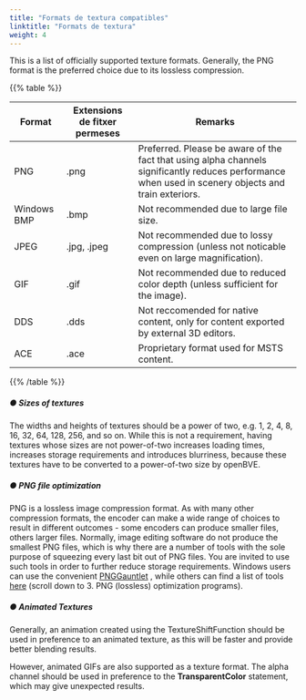```yaml
---
title: "Formats de textura compatibles"
linktitle: "Formats de textura"
weight: 4
---
```


This is a list of officially supported texture formats. Generally, the PNG format is the preferred choice due to its lossless compression.

{{% table %}}

| Format      | Extensions de fitxer permeses | Remarks                                                      |
| ----------- | ----------------------- | ------------------------------------------------------------ |
| PNG         | .png                    | Preferred. Please be aware of the fact that using alpha channels significantly reduces performance when used in scenery objects and train exteriors. |
| Windows BMP | .bmp                    | Not recommended due to large file size.                      |
| JPEG        | .jpg, .jpeg             | Not recommended due to lossy compression (unless not noticable even on large magnification). |
| GIF         | .gif                    | Not recommended due to reduced color depth (unless sufficient for the image). |
| DDS         | .dds                    | Not reccomended for native content, only for content exported by external 3D editors. |
| ACE         | .ace                    | Proprietary format used for MSTS content.                    |

{{% /table %}}

##### ● Sizes of textures

The widths and heights of textures should be a power of two, e.g. 1, 2, 4, 8, 16, 32, 64, 128, 256, and so on. While this is not a requirement, having textures whose sizes are not power-of-two increases loading times, increases storage requirements and introduces blurriness, because these textures have to be converted to a power-of-two size by openBVE.

##### ● PNG file optimization

PNG is a lossless image compression format. As with many other compression formats, the encoder can make a wide range of choices to result in different outcomes - some encoders can produce smaller files, others larger files. Normally, image editing software do not produce the smallest PNG files, which is why there are a number of tools with the sole purpose of squeezing every last bit out of PNG files. You are invited to use such tools in order to further reduce storage requirements. Windows users can use the convenient [PNGGauntlet](http://brh.numbera.com/software/pnggauntlet/) , while others can find a list of tools [here](http://optipng.sourceforge.net/pngtech/optipng.html)  (scroll down to 3. PNG (lossless) optimization programs).

##### ● Animated Textures

Generally, an animation created using the TextureShiftFunction should be used in preference to an animated texture, as this will be faster and provide better blending results.

However, animated GIFs are also supported as a texture format. The alpha channel should be used in preference to the **TransparentColor** statement, which may give unexpected results.